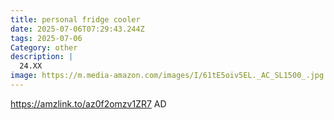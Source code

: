 ```yaml
---
title: personal fridge cooler
date: 2025-07-06T07:29:43.244Z
tags: 2025-07-06
Category: other
description: |
  24.XX
image: https://m.media-amazon.com/images/I/61tE5oiv5EL._AC_SL1500_.jpg
---
```

https://amzlink.to/az0f2omzv1ZR7
AD